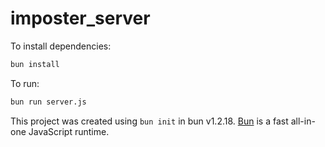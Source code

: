 # imposter_server

To install dependencies:

```bash
bun install
```

To run:

```bash
bun run server.js
```

This project was created using `bun init` in bun v1.2.18. [Bun](https://bun.sh) is a fast all-in-one JavaScript runtime.
